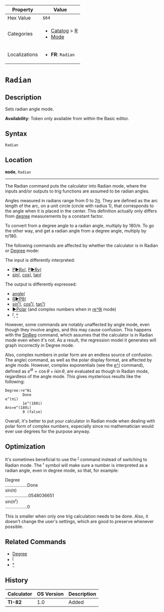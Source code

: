 | Property      | Value |
|---------------|-------|
| Hex Value     | `$64`|
| Categories    | <ul><li>[Catalog](<../categories/Catalog.md>) > [R](<../categories/Catalog.md#R>)</li><li>[Mode](<../categories/Mode.md>)</li></ul> |
| Localizations | <ul><li><b>FR</b>: `Radian`</li></ul> |

# `Radian`

## Description
Sets radian angle mode.


<b>Availability</b>: Token only available from within the Basic editor.

## Syntax
`Radian`

## Location
<tt><kbd><b>mode</b></kbd></tt>, `Radian`
<hr>

The Radian command puts the calculator into Radian mode, where the inputs and/or outputs to trig functions are assumed to be radian angles.

Angles measured in radians range from 0 to 2[π](/pi). They are defined as the arc length of the arc, on a unit circle (circle with radius 1), that corresponds to the angle when it is placed in the center. This definition actually only differs from [degree](/degree-mode) measurements by a constant factor.

To convert from a degree angle to a radian angle, multiply by 180/π. To go the other way, and get a radian angle from a degree angle, multiply by π/180.

The following commands are affected by whether the calculator is in Radian or [Degree](/degree-mode) mode:

The input is differently interpreted:

*   [P►Rx(](/p-rx), [P►Ry(](/p-ry)
*   [sin(](/sin), [cos(](/cos), [tan(](/tan)

The output is differently expressed:

*   [angle(](/angle)
*   [R►Pθ(](/r-ptheta)
*   [sinֿ¹(](/arcsin), [cosֿ¹(](/arccos), [tanֿ¹(](/arctan)
*   [►Polar](/polar-display) (and complex numbers when in [re^θi](/re-thetai) mode)
*   <sup><a href="/radian-symbol">r</a></sup>, [°](/degree-symbol)

However, some commands are notably unaffected by angle mode, even though they involve angles, and this may cause confusion. This happens with the [SinReg](/sinreg) command, which assumes that the calculator is in Radian mode even when it's not. As a result, the regression model it generates will graph incorrectly in Degree mode.

Also, complex numbers in polar form are an endless source of confusion. The angle( command, as well as the polar display format, are affected by angle mode. However, complex exponentials (see the [e^(](/e-exponent) command), defined as $e^{i\theta}=\cos\theta+i\sin\theta$, are evaluated as though in Radian mode, regardless of the angle mode. This gives mysterious results like the following:

```ti-basic
Degree:re^θi
        Done
e^(πi)
        1e^(180i)
Ans=e^(180i)
        0 (false)
```

Overall, it's better to put your calculator in Radian mode when dealing with polar form of complex numbers, especially since no mathematician would ever use degrees for the purpose anyway.

## Optimization

It's sometimes beneficial to use the <sup><a href="/radian-symbol">r</a></sup> command instead of switching to Radian mode. The <sup>r</sup> symbol will make sure a number is interpreted as a radian angle, even in degree mode, so that, for example:

Degree  
………………Done  
sin(π)  
……………….0548036651  
sin(π<sup>r</sup>)  
………………0

This is smaller when only one trig calculation needs to be done. Also, it doesn't change the user's settings, which are good to preserve whenever possible.

## Related Commands

*   [Degree](/degree-mode)
*   <sup><a href="/radian-symbol">r</a></sup>
*   [°](/degree-symbol)

## History
| Calculator | OS Version | Description |
|------------|------------|-------------|
| <b>TI-82</b> | 1.0 | Added |


